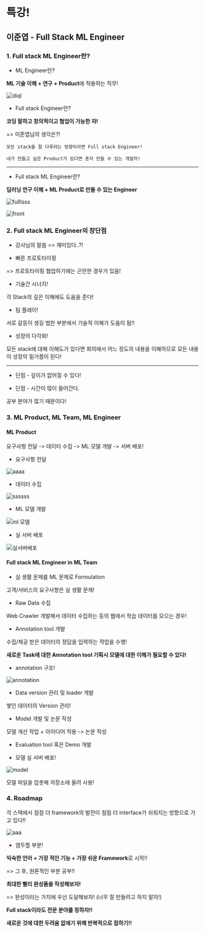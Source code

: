 # 특강!

## 이준엽 - Full Stack ML Engineer

### 1. Full stack ML Engineer란?

* ML Engineer란?

**ML 기술 이해 + 연구 + Product**에 적용하는 직무!

![diql](https://user-images.githubusercontent.com/59636424/134603204-93f1405f-a012-4ca1-a625-0c077318b085.PNG)

* Full stack Engineer란?

**코딩 잘하고 창의적이고 협업이 가능한 자!**

=> 이준엽님의 생각은?!

    모든 stack을 잘 다루려는 방향이라면 Full stack Engineer!
    
    내가 만들고 싶은 Product가 있다면 혼자 만들 수 있는 개발자!
    
---

* Full stack ML Engineer란?

**딥러닝 연구 이해 + ML Product로 만들 수 있는 Engineer**

![fulllsss](https://user-images.githubusercontent.com/59636424/134603674-18817601-19a5-461f-bf09-cd43ddff9a07.PNG)

![front](https://user-images.githubusercontent.com/59636424/134603791-d57f1b60-e009-4bf9-b799-81f1cad8d95d.PNG)

### 2. Full stack ML Engineer의 장단점

* 강사님의 말씀 => 재미있다..?!

* 빠른 프로토타이핑

=> 프로토타이핑 협업하기에는 곤란한 경우가 있음!

* 기술간 시너지!

각 Stack의 깊은 이해에도 도움을 준다!

* 팀 플레이!

서로 갈등이 생길 법한 부분에서 기술적 이해가 도움이 됨!!

* 성장의 다각화!

모든 stack에 대해 이해도가 있다면 회의에서 어느 정도의 내용을 이해하므로 모든 내용이 성장의 밑거름이 된다!

---

* 단점 - 깊이가 없어질 수 있다!

* 단점 - 시간이 많이 들어간다.

공부 분야가 많기 때문이다!

### 3. ML Product, ML Team, ML Engineer

#### ML Product

요구사항 전달 -> 데이터 수집 -> ML 모델 개발 -> 서버 배포!

* 요구사항 전달

![aaaa](https://user-images.githubusercontent.com/59636424/134611403-6ec1d433-c1c3-4e37-94bf-89e6cb09333e.PNG)

* 데이터 수집

![ssssss](https://user-images.githubusercontent.com/59636424/134611512-868e2c67-02c4-490c-9796-5f88ba4f1206.PNG)

* ML 모델 개발

![ml 모델](https://user-images.githubusercontent.com/59636424/134611942-1caf0be9-6e46-489c-8062-2bcc4e53c36e.PNG)

* 실 서버 배포

![실서버배포](https://user-images.githubusercontent.com/59636424/134612742-77c8e974-5e16-48e2-92aa-b0cf35d0ec64.PNG)

#### Full stack ML Emgineer in ML Team

* 실 생활 문제를 ML 문제로 Formulation

고객/서비스의 요구사항은 실 생활 문제!

* Raw Data 수집

Web Crawler 개발해서 데이터 수집하는 등의 웹에서 학습 데이터를 모으는 경우!

* Annotation tool 개발

수집/제공 받은 데이터의 정답을 입력하는 작업을 수행!

**새로운 Task에 대한 Annotation tool 기획시 모델에 대한 이해가 필요할 수 있다!**

* annotation 구조!

![annotation](https://user-images.githubusercontent.com/59636424/134613266-abe5ccc4-ae86-46db-b83f-386359372f54.PNG)

* Data version 관리 및 loader 개발

쌓인 데이터의 Version 관리!

* Model 개발 및 논문 작성

모델 개선 작업 + 아이디어 적용 -> 논문 작성

* Evaluation tool 혹은 Demo 개발

* 모델 실 서버 배포!

![model](https://user-images.githubusercontent.com/59636424/134613464-71157281-5658-449b-a950-cd4f63f13db9.PNG)

모델 파일을 압춧해 저장소에 올려 사용!

### 4. Roadmap

각 스택에서 점점 더 framework의 발전이 점점 더 interface가 쉬워지는 방향으로 가고 있다!!

![aaa](https://user-images.githubusercontent.com/59636424/134613651-08cd7e6f-8cb3-4700-b031-067525abad6d.PNG)


* 염두할 부분!

**익숙한 언어 + 가장 적인 기능 + 가장 쉬운 Framework**로 시작!!

=> 그 후, 원론적인 부분 공부!!

**최대한 빨리 완성품을 작성해보자!**

=> 완성이라는 가치에 우선 도달해보자! (너무 잘 만들려고 하지 말자!)

**Full stack이라도 전문 분야를 정하자!!**

**새로운 것에 대한 두려움 없애기 위해 반복적으로 접하기!!**

